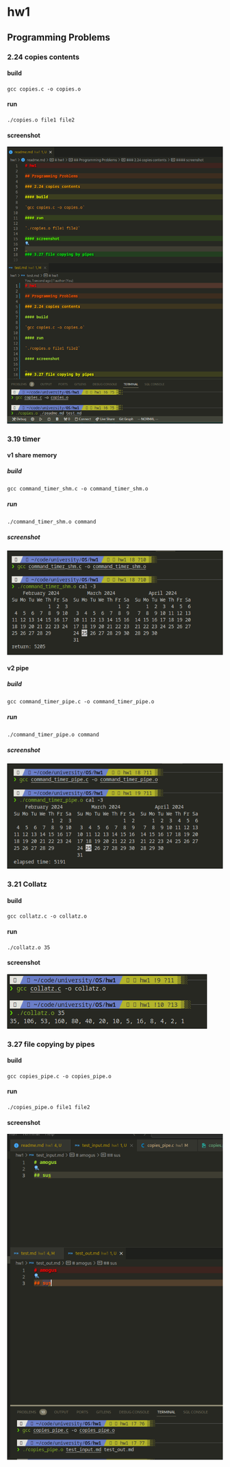 # hw1

## Programming Problems

### 2.24 copies contents

#### build

`gcc copies.c -o copies.o`

#### run

`./copies.o file1 file2`

#### screenshot

![copies](./screenshot/copies.png)


### 3.19 timer

#### v1 share memory
##### build
`gcc command_timer_shm.c -o command_timer_shm.o`
##### run
`./command_timer_shm.o command`
##### screenshot
![timer_shm](./screenshot/command_timer_shm.png)

#### v2 pipe
##### build
`gcc command_timer_pipe.c -o command_timer_pipe.o`
##### run
`./command_timer_pipe.o command`
##### screenshot
![timer_pipe](./screenshot/command_timer_pipe.png)

### 3.21 Collatz
#### build
`gcc collatz.c -o collatz.o`
#### run
`./collatz.o 35`
#### screenshot
![collatz](./screenshot/collatz.png)

### 3.27 file copying by pipes

#### build

`gcc copies_pipe.c -o copies_pipe.o`

#### run

`./copies_pipe.o file1 file2`

#### screenshot

![copies_pipe](./screenshot/copies_pipe.png)